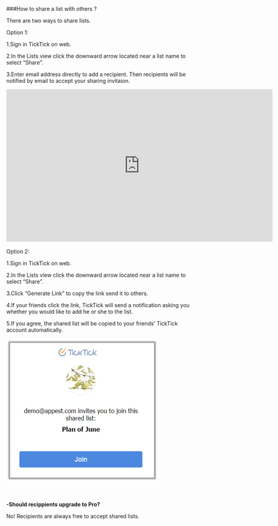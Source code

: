 ###How to share a list with others ?

There are two ways to share lists.

Option 1: 

1.Sign in TickTick on web. 

2.In the Lists view click the downward arrow located near a list name to select “Share”.

3.Enter email address directly to add a recipient. Then recipients will be notified by email to accept your sharing invitaion.


<iframe width="700" height="400" src="https://www.youtube.com/embed/YuD9gS2DQyY?list=PLbWRKVi0_aTH4wo0Z2kCuMy7RHV7t9onw" frameborder="0" allowfullscreen></iframe>


<br />

Option 2:

1.Sign in TickTick on web. 

2.In the Lists view click the downward arrow located near a list name to select “Share”.

3.Click “Generate Link” to copy the link send it to others. 

4.If your friends click the link, TickTick will send a notification asking you whether you would like to add he or she to the list.

5.If you agree, the shared list will be copied to your friends’ TickTick account automatically. 

![](../images/websharelink.png)


<br />

**-Should recippients upgrade to Pro?**

No! Recipients are always free to accept shared lists. 




